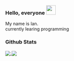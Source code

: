 ### Hello, everyone <img src="https://raw.githubusercontent.com/MartinHeinz/MartinHeinz/master/wave.gif" width="30px">

My name is Ian.   
currently learing programming

### Github Stats
<a href="https://github.com/portus-zephyr/portus-zephyr">
<img align="center" src="https://github-readme-stats.vercel.app/api/top-langs/?username=portus-zephyr&show_icons=true&title_color=fff&icon_color=79ff97&text_color=9f9f9f&bg_color=151515"/>
<a/>

<a href="https://github.com/portus-zephyr/portus-zephyr">
<img align="center" src="https://github-readme-stats.vercel.app/api/?username=portus-zephyr&show_icons=true&title_color=fff&icon_color=79ff97&text_color=9f9f9f&bg_color=151515"/>
<a/>

